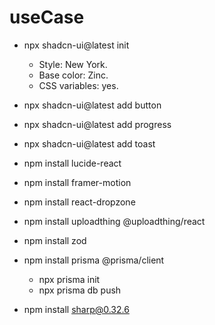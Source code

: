 # useCase

- npx shadcn-ui@latest init
    - Style: New York.
    - Base color: Zinc.
    - CSS variables: yes.

- npx shadcn-ui@latest add button

- npx shadcn-ui@latest add progress

- npx shadcn-ui@latest add toast

- npm install lucide-react

- npm install framer-motion

- npm install react-dropzone

- npm install uploadthing @uploadthing/react

- npm install zod

- npm install prisma @prisma/client
    - npx prisma init
    - npx prisma db push

- npm install sharp@0.32.6
